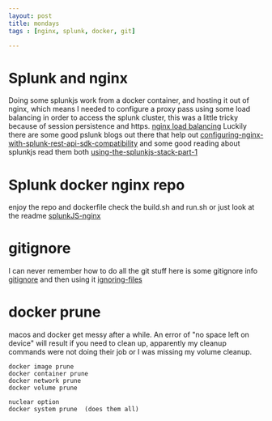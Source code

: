 ```yaml
---
layout: post
title: mondays
tags : [nginx, splunk, docker, git]

---
```


# Splunk and nginx
Doing some splunkjs work from a docker container, and hosting it out of nginx, which means I needed to configure a proxy pass using some load balancing in order to access the splunk cluster, this was a little tricky because of session persistence and https. [nginx load balancing]( http://nginx.org/en/docs/http/load_balancing.html  "nginx load balancing") Luckily there are some good pslunk blogs out there that help out  [configuring-nginx-with-splunk-rest-api-sdk-compatibility](http://blogs.splunk.com/2016/05/25/configuring-nginx-with-splunk-rest-api-sdk-compatibility/ "configuring-nginx-with-splunk-rest-api-sdk-compatibility")  and some good reading about splunkjs read them both [using-the-splunkjs-stack-part-1](http://blogs.splunk.com/2015/09/17/using-the-splunkjs-stack-part-1/ "using-the-splunkjs-stack-part-1")      

# Splunk docker nginx repo
enjoy the repo  and dockerfile check the build.sh and run.sh or just look at the readme [splunkJS-nginx](https://github.com/ridingintraffic/splunkJS-nginx
 "splunkJS-nginx")

# gitignore
I can never remember how to do all the git stuff   here is some gitignore info [gitignore](https://github.com/github/gitignore "gitignore")  and then using it  [ignoring-files](https://help.github.com/articles/ignoring-files/ "ignoring-files")

# docker prune
macos and docker get messy after a while.  An error of "no space left on device" will result if you need to clean up,   apparently my cleanup commands were not doing their job or I was missing my volume cleanup. 
```
docker image prune
docker container prune
docker network prune
docker volume prune 

nuclear option
docker system prune  (does them all)
```